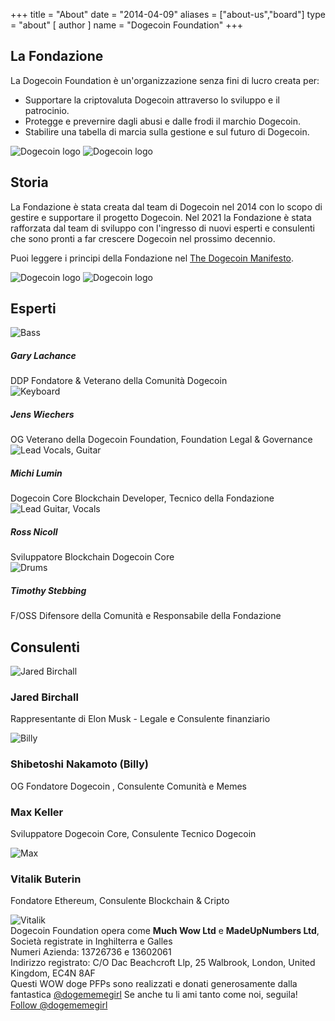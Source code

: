 +++ title = "About"
date = "2014-04-09"
aliases = ["about-us","board"]
type = "about"
[ author ]
name = "Dogecoin Foundation"
+++

<section class="presentation">
<div class="left">

<div class="title">

## La Fondazione

  <div class="underline"></div>
</div>

<div class="description">
La Dogecoin Foundation è un'organizzazione senza fini di lucro creata per:

- Supportare la criptovaluta Dogecoin attraverso lo sviluppo e il patrocinio.
- Protegge e prevernire dagli abusi e dalle frodi il marchio Dogecoin.
- Stabilire una tabella di marcia sulla gestione e sul futuro di Dogecoin. 

</div>

<div class="mobile-logos">
<img class="dogegoin-light" src="/dogecoin-light.png" alt="Dogecoin logo">
<img class="dogegoin-dark" src="/dogecoin-dark.png" alt="Dogecoin logo">
</div>

<div class="title">

## Storia

<div class="underline"></div>
</div>

<div class="description">
La Fondazione è stata creata dal team di Dogecoin nel 2014 con lo scopo
di gestire e supportare il progetto Dogecoin. Nel 2021 la Fondazione è stata
rafforzata dal team di sviluppo con l'ingresso di nuovi esperti e consulenti
che sono pronti a far crescere Dogecoin nel prossimo decennio.

Puoi leggere i principi della Fondazione nel [The Dogecoin Manifesto](/manifesto).

</div>
</div>
<div class="right">
<img class="dogegoin-light" src="/dogecoin-light.png" alt="Dogecoin logo">
<img class="dogegoin-dark" src="/dogecoin-dark.png" alt="Dogecoin logo">
</div>
</section>

<section class="board">
  <div>

## Esperti

  <div class="underline"></div>

  <div class="members">
  <div class="member">
  <img title='Bass' src="/gary.png"/>
  <h5>Gary Lachance</h5>
  DDP Fondatore &  Veterano della Comunità Dogecoin
  </div>

  <div class="member">
  <img title='Keyboard' src="/jens.png"/>
  <h5>Jens Wiechers</h5>
  OG Veterano della Dogecoin Foundation, Foundation Legal & Governance
  </div>

  <div class="member">
  <img title='Lead Vocals, Guitar' src="/michi.png"/>
  <h5>Michi Lumin</h5>
  Dogecoin Core Blockchain Developer, Tecnico della Fondazione
  </div>

  <div class="member">
  <img title='Lead Guitar, Vocals' src="/ross.png"/>
  <h5>Ross Nicoll</h5>
  Sviluppatore Blockchain Dogecoin Core
  </div>

  <div class="member">
  <img title='Drums' src="/timothy.png"/>
  <h5>Timothy Stebbing</h5>
  F/OSS Difensore della Comunità e Responsabile della Fondazione
  </div>

  </div>
  </div>
</section>

<div class="advisors">
<div class="top"></div>
<div class="inner">
<div class="title">

## Consulenti

<div class="underline"></div>
</div>

<div class="members">

<div>
<img title='Jared Birchall' src="/jared.png"/>
</div>
<div>

### Jared Birchall

Rappresentante di Elon Musk - Legale e Consulente finanziario

</div>

<div>
<img title='Billy' src="/billy.png"/>
</div>
<div>

### Shibetoshi Nakamoto (Billy)

OG Fondatore Dogecoin , Consulente Comunità e Memes

</div>

<div>

### Max Keller

Sviluppatore Dogecoin Core, Consulente Tecnico Dogecoin

</div>
<div>
<img title='Max' src="/max.png"/>
</div>

<div>

### Vitalik Buterin

Fondatore Ethereum, Consulente Blockchain & Cripto

</div>
<div>
<img title='Vitalik' src="/vitalik.png"/>
</div>

</div>
</div>
<div class="bottom"></div>
</div>

<div class="company">
Dogecoin Foundation opera come <b>Much Wow Ltd</b> e
<b>MadeUpNumbers Ltd</b>, Società registrate in Inghilterra e Galles<br/>
Numeri Azienda: 13726736 e 13602061<br/>
Indirizzo registrato: C/O Dac Beachcroft Llp, 25 Walbrook, London, United Kingdom, EC4N 8AF
</div>

<div class="tweet">
Questi WOW doge PFPs sono realizzati e donati generosamente dalla fantastica
<a href="https://twitter.com/Dogememegirl">@dogememegirl</a> Se anche tu li ami
tanto come noi, seguila!
<a href="https://twitter.com/dogememegirl?ref_src=twsrc%5Etfw" class="twitter-follow-button" data-show-screen-name="false" data-show-count="false">Follow @dogememegirl</a><script async src="https://platform.twitter.com/widgets.js" charset="utf-8"></script>
</div>
